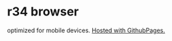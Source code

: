# r34 browser
  optimized for mobile devices.
  [Hosted with GithubPages.]("https://kurozen.github.io/r34/")